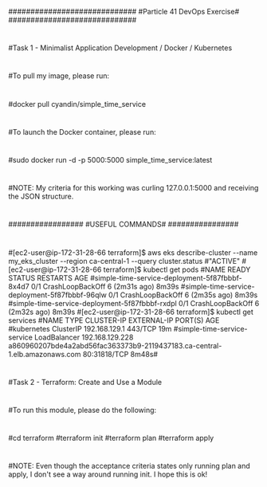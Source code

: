 #############################
#Particle 41 DevOps Exercise#
#############################
#
#
#Task 1 - Minimalist Application Development / Docker / Kubernetes
#
#To pull my image, please run:
#
#docker pull cyandin/simple_time_service
#
#To launch the Docker container, please run:
#
#sudo docker run -d -p 5000:5000 simple_time_service:latest
#
#NOTE: My criteria for this working was curling 127.0.0.1:5000 and receiving the JSON structure.
#
#
#################
#USEFUL COMMANDS#
################
#
#[ec2-user@ip-172-31-28-66 terraform]$ aws eks describe-cluster --name my_eks_cluster --region ca-central-1 --query cluster.status
#"ACTIVE"
#[ec2-user@ip-172-31-28-66 terraform]$ kubectl get pods
#NAME                                             READY   STATUS             RESTARTS        AGE
#simple-time-service-deployment-5f87fbbbf-8x4d7   0/1     CrashLoopBackOff   6 (2m31s ago)   8m39s
#simple-time-service-deployment-5f87fbbbf-96qlw   0/1     CrashLoopBackOff   6 (2m35s ago)   8m39s
#simple-time-service-deployment-5f87fbbbf-rxdpl   0/1     CrashLoopBackOff   6 (2m32s ago)   8m39s
#[ec2-user@ip-172-31-28-66 terraform]$ kubectl get services
#NAME                          TYPE           CLUSTER-IP        EXTERNAL-IP                                                                  PORT(S)        AGE
#kubernetes                    ClusterIP      192.168.129.1     <none>                                                                       443/TCP        19m
#simple-time-service-service   LoadBalancer   192.168.129.228   a860960207bde4a2abd56fac363373b9-2119437183.ca-central-1.elb.amazonaws.com   80:31818/TCP   8m48s#
#
#
#
#Task 2 - Terraform: Create and Use a Module
#
#To run this module, please do the following:
#
#cd terraform
#terraform init
#terraform plan
#terraform apply
#
#NOTE: Even though the acceptance criteria states only running plan and apply, I don't see a way around running init. I hope this is ok!

